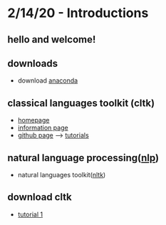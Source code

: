 # 2/14/20 - Introductions

## hello and welcome! 

## downloads

- download [anaconda](https://www.anaconda.com/distribution/)

## classical languages toolkit (cltk)

- [homepage](http://cltk.org)
- [information page](http://docs.cltk.org/en/latest/)
- [github page](https://github.com/cltk)
--> [tutorials](https://github.com/cltk/tutorials)

## natural language processing([nlp](https://en.wikipedia.org/wiki/Natural_language_processing))
- natural languages toolkit([nltk](https://www.nltk.org))

## download cltk
- [tutorial 1](https://github.com/cltk/tutorials/blob/master/1%20CLTK%20Setup.ipynb)


